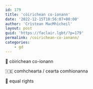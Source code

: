 ```yaml
---
id: 179
title: 'còirichean co-ionann'
date: '2022-12-15T10:56:07+00:00'
author: 'Crìstean MacMhìcheil'
layout: post
guid: 'https://faclair.lgbt/?p=179'
permalink: /coirichean-co-ionann/
categories:
    - gd
---
```


&#x1f3f4;&#xe0067;&#xe0062;&#xe0073;&#xe0063;&#xe0074;&#xe007f; còirichean co-ionann

&#x1f1ee;&#x1f1ea; comhchearta / cearta comhionanna

&#x1f3f4;&#xe0067;&#xe0062;&#xe0065;&#xe006e;&#xe0067;&#xe007f; equal rights
